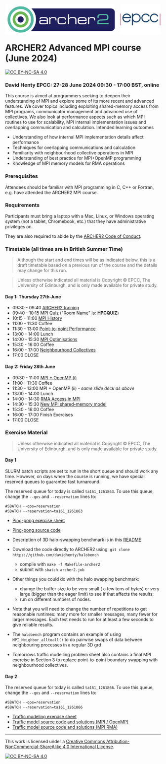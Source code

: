 <img src="./images/Archer2_logo.png" width="355" height="100"
align="left"> <img src="./images/epcc_logo.jpg" align="right"
width="133" height="100">

<br /><br /><br /><br /><br />

# ARCHER2 Advanced MPI course (June 2024)

[![CC BY-NC-SA 4.0][cc-by-nc-sa-shield]][cc-by-nc-sa]

<h3>David Henty EPCC: 27-28 June 2024 09:30 - 17:00 BST, online</h3>

This course is aimed at programmers seeking to deepen their
understanding of MPI and explore some of its more recent and advanced
features. We cover topics including exploiting shared-memory access
from MPI programs, communicator management and advanced use of
collectives. We also look at performance aspects such as which MPI
routines to use for scalability, MPI internal implementation issues
and overlapping communication and calculation.  Intended learning
outcomes

*  Understanding of how internal MPI implementation details affect performance
*  Techniques for overlapping communications and calculation
*  Familiarity with neighbourhood collective operations in MPI
*  Understanding of best practice for MPI+OpenMP programming
*  Knowledge of MPI memory models for RMA operations

<h3>Prerequisites</h3>

Attendees should be familiar with MPI programming in C, C++ or
Fortran, e.g. have attended the ARCHER2 MPI course.

<h3>Requirements</h3>

Participants must bring a laptop with a Mac, Linux, or Windows
operating system (not a tablet, Chromebook, etc.) that they have
administrative privileges on.

They are also required to abide by the [ARCHER2 Code of Conduct](https://www.archer2.ac.uk/about/policies/code-of-conduct.html).

<h3>Timetable (all times are in British Summer Time)</h3>

<p><blockquote>Although the start and end times will be as indicated below, this is a draft timetable based on
a previous run of the course and the details may change for this run.
</blockquote></p>

<p><blockquote>Unless otherwise indicated all material is Copyright
&copy; EPCC, The University of Edinburgh, and is only made available
for private study. </blockquote></p>

<h4>Day 1: Thursday 27th June</h4>

 *   09:30 - 09:40 <a href="https://github.com/EPCCed/archer2-AMPP-2024-06-27/raw/main/slides/L00-ARCHER2-Intro.pdf">ARCHER2 training</a>
 *   09:40 - 10:15 <a href="https://b.socrative.com/login/student/">MPI Quiz</a> ("Room Name" is: **HPCQUIZ**)
 *   10:15 - 11:00 <a href="https://github.com/EPCCed/archer2-AMPP-2024-06-27/raw/main/slides/MPI-Evolution.pdf">MPI History</a>
 *   11:00 - 11:30 Coffee
 *   11:30 - 13:00 <a href="https://github.com/EPCCed/archer2-AMPP-2024-06-27/raw/main/slides/MPI-Internals.pdf">Point-to-point Performance</a>
 *   13:00 - 14:00 Lunch
 *   14:00 - 15:30 <a href="https://github.com/EPCCed/archer2-AMPP-2024-06-27/raw/main/slides/MPI-Optimisation-ARCHER2.pdf">MPI Optimisations</a>
 *   15:30 - 16:00 Coffee
 *   16:00 - 17:00 <a href="https://github.com/EPCCed/archer2-AMPP-2024-06-27/raw/main/slides/AMPP_Neighbourhood.pdf">Neighbourhood Collectives</a>
 *   17:00 CLOSE

<h4>Day 2: Friday 28th June</h4>

 *   09:30 - 11:00 <a href="https://github.com/EPCCed/archer2-AMPP-2024-06-27/raw/main/slides/L06-MPIandOpenMP.pdf">MPI + OpenMP (i)<a>
 *   11:00 - 11:30 Coffee
 *   11:30 - 13:00 MPI + OpenMP (ii) - *same slide deck as above*
 *   13:00 - 14:00 Lunch
 *   14:00 - 14:30 <a href="https://github.com/EPCCed/archer2-AMPP-2024-06-27/raw/main/slides/IntroRMA.pdf">RMA Access in MPI</a>
 *   14:30 - 15:30 <a href="https://github.com/EPCCed/archer2-AMPP-2024-06-27/raw/main/slides/SharedMemoryRMA.pdf">New MPI shared-memory model</a>
 *   15:30 - 16:00 Coffee
 *   16:00 - 17:00 Finish Exercises
 *   17:00 CLOSE

<h3>Exercise Material</h3>

<p><blockquote>Unless otherwise indicated all material is Copyright &copy; EPCC, The University of Edinburgh, and is only made available for private study. </blockquote></p>

<h4>Day 1</h4>

SLURM batch scripts are set to run in the short queue and should work any time. However, on days when the course is running, we have
special reserved queues to guarantee fast turnaround.

The reserved queue for today is called `ta161_1261863`. To use this queue, change the `--qos` and `--reservation` lines to:
````
#SBATCH --qos=reservation
#SBATCH --reservation=ta161_1261863
````

 * <a href="https://github.com/EPCCed/archer2-AMPP-2024-06-27/raw/main/exercises/ARCHER2-pingpong.pdf">Ping-pong exercise sheet</a>
 * <a href="https://github.com/EPCCed/archer2-AMPP-2024-06-27/raw/main/exercises/pingpong.tar">Ping-pong source code</a>
   
 * Description of 3D halo-swapping benchmark is in this <a href="https://github.com/davidhenty/halobench/">README</a>
 * Download the code directly to ARCHER2 using: `git clone https://github.com/davidhenty/halobench`
   - compile with `make -f Makefile-archer2`
   - submit with `sbatch archer2.job`
 * Other things you could do with the halo swapping benchmark:
   - change the buffer size to be very small ( a few tens of bytes) or very large (bigger than the eager limit) to see if that affects the results;
   - run on different numbers of nodes.
 * Note that you will need to change the number of repetitions to get reasonable runtimes: many more for smaller messages, many fewer for larger messages. Each test needs to run for at least a few seconds to give reliable results.
   
 * The `halobench` program contains an example of using
   `MPI_Neighbor_alltoall()` to do pairwise swaps of data between neighbouring processes in a regular 3D grd
 * Tomorrows traffic modelling problem sheet also contains a final MPI exercise
  in Section 3 to replace point-to-point boundary swapping with neighbourhood collectives.
 
<h4>Day 2</h4>

The reserved queue for today is called `ta161_1261866`. To use this queue, change the `--qos` and `--reservation` lines to:
````
#SBATCH --qos=reservation
#SBATCH --reservation=ta161_1261866
````

 * <a href="https://github.com/EPCCed/archer2-AMPP-2024-06-27/raw/main/exercises/traffic-advmpi.pdf">Traffic modeling exercise sheet</a>
 * <a href="https://github.com/EPCCed/archer2-AMPP-2024-06-27/raw/main/exercises/traffic.tar">Traffic model source code and solutions (MPI / OpenMP)</a>
  * <a href="https://github.com/EPCCed/archer2-AMPP-2024-06-27/raw/main/exercises/traffic-RMA.tar">Traffic model source code and solutions (MPI RMA)</a>

---

This work is licensed under a
[Creative Commons Attribution-NonCommercial-ShareAlike 4.0 International License][cc-by-nc-sa].

[cc-by-nc-sa]: http://creativecommons.org/licenses/by-nc-sa/4.0/
[cc-by-nc-sa-image]: https://licensebuttons.net/l/by-nc-sa/4.0/88x31.png
[cc-by-nc-sa-shield]: https://img.shields.io/badge/License-CC%20BY--NC--SA%204.0-lightgrey.svg

[![CC BY-NC-SA 4.0][cc-by-nc-sa-image]][cc-by-nc-sa]

